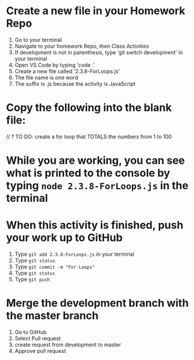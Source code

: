 # Create a new file in your Homework Repo
1. Go to your terminal
2. Navigate to your homework Repo, then Class Activities
3. If development is not in parenthesis, type 'git switch development' in your terminal
4. Open VS Code by typing 'code .'
5. Create a new file called '2.3.8-ForLoops.js'
  1. The file name is one word
  2. The suffix is .js because the activity is JavaScript

# Copy the following into the blank file:

// ? TO DO: create a for loop that TOTALS the numbers from 1 to 100

# While you are working, you can see what is printed to the console by typing `node 2.3.8-ForLoops.js` in the terminal

# When this activity is finished, push your work up to GitHub
1. Type `git add 2.3.8-ForLoops.js` in your terminal
2. Type `git status`
3. Type `git commit -m "For Loops"`
4. Type `git status`
5. Type `git push`

# Merge the development branch with the master branch
1. Go to GitHub
2. Select Pull request
3. create request from development to master
4. Approve pull request
